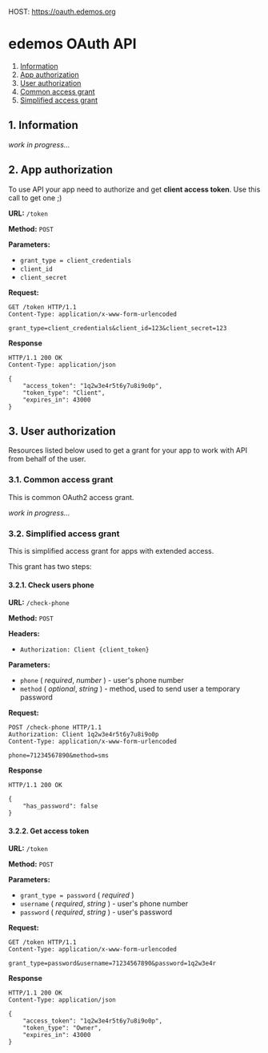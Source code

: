 HOST: https://oauth.edemos.org

# edemos OAuth API
1. [Information](#1-information)
2. [App authorization](#2-app-authorization)
3. [User authorization](#3-user-authorization)
  1. [Common access grant](#31-common-access-grant)
  2. [Simplified access grant](#32-simplified-access-grant)

## 1. Information
*work in progress...*

## 2. App authorization
To use API your app need to authorize and get **client access token**.
Use this call to get one ;)

**URL:** `/token`

**Method:** `POST`

**Parameters:**
* `grant_type = client_credentials`
* `client_id`
* `client_secret`

**Request:**
```http
GET /token HTTP/1.1
Content-Type: application/x-www-form-urlencoded

grant_type=client_credentials&client_id=123&client_secret=123
```

**Response**
```http
HTTP/1.1 200 OK
Content-Type: application/json

{
	"access_token": "1q2w3e4r5t6y7u8i9o0p",
	"token_type": "Client",
	"expires_in": 43000
}
```
## 3. User authorization
Resources listed below used to get a grant for your app to work with API from behalf of the user.

### 3.1. Common access grant
This is common OAuth2 access grant.

*work in progress...*

### 3.2. Simplified access grant
This is simplified access grant for apps with extended access.

This grant has two steps:

#### 3.2.1. Check users phone

**URL:** `/check-phone`

**Method:** `POST`

**Headers:**
* `Authorization: Client {client_token}`

**Parameters:**
* `phone` ( *required*, *number* ) - user's phone number
* `method` ( *optional*, *string* ) - method, used to send user a temporary password

**Request:**
```http
POST /check-phone HTTP/1.1
Authorization: Client 1q2w3e4r5t6y7u8i9o0p
Content-Type: application/x-www-form-urlencoded

phone=71234567890&method=sms
```

**Response**
```http
HTTP/1.1 200 OK

{
    "has_password": false
}
```

#### 3.2.2. Get access token

**URL:** `/token`

**Method:** `POST`

**Parameters:**
* `grant_type = password` ( *required* )
* `username` ( *required*, *string* ) - user's phone number
* `password` ( *required*, *string* ) - user's password

**Request:**
```http
GET /token HTTP/1.1
Content-Type: application/x-www-form-urlencoded

grant_type=password&username=71234567890&password=1q2w3e4r
```

**Response**
```http
HTTP/1.1 200 OK
Content-Type: application/json

{
	"access_token": "1q2w3e4r5t6y7u8i9o0p",
	"token_type": "Owner",
	"expires_in": 43000
}
```